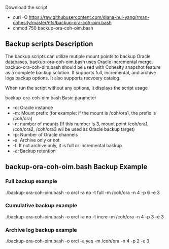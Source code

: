Download the script
- curl -O https://raw.githubusercontent.com/diana-hui-yang/rman-cohesity/master/nfs/backup-ora-coh-oim.bash
- chmod 750 backup-ora-coh-oim.bash

## Backup scripts Description

The backup scripts can utilize mutiple mount points to backup Oracle databases. backuo-ora-coh-oim.bash uses Oracle incremental merge. backuo-ora-coh-oim.bash should be used with Cohesity snapshot feature as a complete backup solution. 
It supports full, incremental, and archive logs backup options. It also supports recvoery catalog.

When run the script without any options, it displays the script usage

backup-ora-coh-oim.bash Basic parameter

- -o: Oracle instance
- -m: Mount prefix (for example: if the mount is /coh/ora1, the prefix is /coh/ora)
- -n: number of mounts (If this number is 3, mount point /coh/ora1, /coh/ora2, /coh/ora3 wil be used as Oracle backup target)
- -p: Number of Oracle channels
- -a: Archive only or not
- -t: If not archive only, it is full or incremental backup.
- -e: Backup retention

## backup-ora-coh-oim.bash Backup Example
### Full backup example
./backup-ora-coh-oim.bash -o orcl -a no -t full -m /coh/ora -n 4 -p 6 -e 3

### Cumulative backup example
./backup-ora-coh-oim.bash -o orcl -a no -t incre -m /coh/ora -n 4 -p 3 -e 3

### Archive log backup example
./backup-ora-coh-oim.bash -o orcl -a yes -m /coh/ora -n 4 -p 2 -e 3
